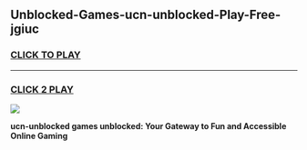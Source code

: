 
## Unblocked-Games-ucn-unblocked-Play-Free-jgiuc
<h3>
<a href="https://premium76.site?title=ucn-unblocked&ref=21A">CLICK TO PLAY</a></h3>
<hr>

<h3>
<a href="https://premium76.site?title=ucn-unblocked&ref=21A">CLICK 2 PLAY</a>
  
</h3>

<a href="https://premium76.site?title=ucn-unblocked&ref=21A"><img src="https://clearcache.store/games.png"></a>


**ucn-unblocked games unblocked: Your Gateway to Fun and Accessible Online Gaming**
